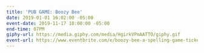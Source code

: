 ```yaml
---
title: 'PUB GAME: Boozy Bee'
date: 2019-01-01 16:02:00 -05:00
event-date: 2019-11-17 18:00:00 -05:00
end-time: 07PM
giphy-url: https://media.giphy.com/media/HgirkVPmAATTO/giphy.gif
event-url: https://www.eventbrite.com/e/boozy-bee-a-spelling-game-tickets-78196123711
---
```


